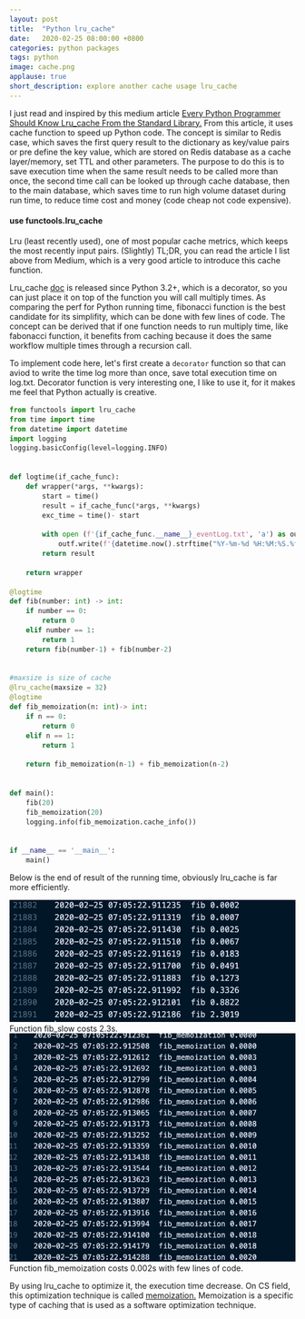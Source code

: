 ```yaml
---
layout: post
title:  "Python lru_cache"
date:   2020-02-25 08:00:00 +0800
categories: python packages
tags: python
image: cache.png
applause: true
short_description: explore another cache usage lru_cache 
--- 
```


<div markdown="1" id="text">
I just read and inspired by this medium article <a href='https://medium.com/better-programming/every-python-programmer-should-know-lru-cache-from-the-standard-library-8e6c20c6bc49'>Every Python Programmer Should Know Lru_cache From the Standard Library.</a> From this article, it uses cache function to speed up Python code. The concept is similar to Redis case, which saves the first query result to the dictionary as key/value pairs or pre define the key value, which are stored on Redis database as a cache layer/memory, set TTL and other parameters. The purpose to do this is to save execution time when the same result needs to be called more than once, the second time call can be looked up through cache database, then to the main database, which saves time to run high volume dataset during run time, to reduce time cost and money (code cheap not code expensive). 

#### use functools.lru_cache
Lru (least recently used), one of most popular cache metrics, which keeps the most recently input pairs. (Slightly) TL;DR, you can read the article I list above from Medium, which is a very good article to introduce this cache function. 

Lru_cache <a href='https://docs.python.org/3/library/functools.html#functools.lru_cache'>doc</a> is released since Python 3.2+, which is a decorator, so you can just place it on top of the function you will call multiply times. As comparing the perf for Python running time, fibonacci function is the best candidate for its simplifity, which can be done with few lines of code. The concept can be derived that if one function needs to run multiply time, like fabonacci function, it benefits from caching because it does the same workflow multiple times through a recursion call.

To implement code here, let's first create a `decorator` function so that can aviod to write the time log more than once, save total execution time on log.txt. Decorator function is very interesting one, I like to use it, for it makes me feel that Python actually is creative.

```Python
from functools import lru_cache 
from time import time 
from datetime import datetime 
import logging 
logging.basicConfig(level=logging.INFO)


def logtime(if_cache_func):
    def wrapper(*args, **kwargs):
        start = time() 
        result = if_cache_func(*args, **kwargs)
        exc_time = time()- start

        with open (f'{if_cache_func.__name__}_eventLog.txt', 'a') as outf:
            outf.write(f'{datetime.now().strftime("%Y-%m-%d %H:%M:%S.%f")}\t{if_cache_func.__name__}\t{exc_time:.4f}\n')
        return result 

    return wrapper 

@logtime
def fib(number: int) -> int:
    if number == 0: 
        return 0
    elif number == 1: 
        return 1
    return fib(number-1) + fib(number-2)


#maxsize is size of cache 
@lru_cache(maxsize = 32)
@logtime
def fib_memoization(n: int)-> int:
    if n == 0:
        return 0
    elif n == 1:
        return 1

    return fib_memoization(n-1) + fib_memoization(n-2)


def main():
    fib(20)
    fib_memoization(20)
    logging.info(fib_memoization.cache_info())


if __name__ == '__main__':
    main() 
```
Below is the end of result of the running time, obviously lru_cache is far more efficiently.  

![fib_slow](/assets/fib_slow.png)
Function fib_slow costs 2.3s. 
![fib_memoization_result](/assets/fib_cache.png)
Function fib_memoization costs 0.002s with few lines of code. 

By using lru_cache to optimize it, the execution time decrease. On CS field, this optimization technique is called <a href='https://en.wikipedia.org/wiki/Memoization'>memoization.</a> Memoization is a specific type of caching that is used as a software optimization technique.
</div> 